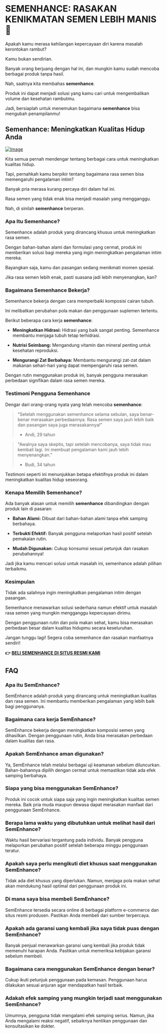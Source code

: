 # SEMENHANCE: RASAKAN KENIKMATAN SEMEN LEBIH MANIS 🍭

Apakah kamu merasa kehilangan kepercayaan diri karena masalah kerontokan rambut?

Kamu bukan sendirian.

Banyak orang berjuang dengan hal ini, dan mungkin kamu sudah mencoba berbagai produk tanpa hasil.

Nah, saatnya kita membahas **semenhance**.

Produk ini dapat menjadi solusi yang kamu cari untuk mengembalikan volume dan kesehatan rambutmu.

Jadi, bersiaplah untuk menemukan bagaimana **semenhance** bisa mengubah penampilanmu!

## Semenhance: Meningkatkan Kualitas Hidup Anda

[![Image](https://www2.sellhealth.com/137/300x250-semenhance-2.png)](https://gchaffi.com/2BY0BUm0)

Kita semua pernah mendengar tentang berbagai cara untuk meningkatkan kualitas hidup. 

Tapi, pernahkah kamu berpikir tentang bagaimana rasa semen bisa memengaruhi pengalaman intim? 

Banyak pria merasa kurang percaya diri dalam hal ini. 

Rasa semen yang tidak enak bisa menjadi masalah yang mengganggu.

Nah, di sinilah **semenhance** berperan.

### Apa Itu Semenhance?

Semenhance adalah produk yang dirancang khusus untuk meningkatkan rasa semen. 

Dengan bahan-bahan alami dan formulasi yang cermat, produk ini memberikan solusi bagi mereka yang ingin meningkatkan pengalaman intim mereka.

Bayangkan saja, kamu dan pasangan sedang menikmati momen spesial. 

Jika rasa semen lebih enak, pasti suasana jadi lebih menyenangkan, kan?

### Bagaimana Semenhance Bekerja?

Semenhance bekerja dengan cara memperbaiki komposisi cairan tubuh. 

Ini melibatkan perubahan pola makan dan penggunaan suplemen tertentu.

Berikut beberapa cara kerja **semenhance**:

- **Meningkatkan Hidrasi:** Hidrasi yang baik sangat penting. Semenhance membantu menjaga tubuh tetap terhidrasi.
  
- **Nutrisi Seimbang:** Mengandung vitamin dan mineral penting untuk kesehatan reproduksi.
  
- **Mengurangi Zat Berbahaya:** Membantu mengurangi zat-zat dalam makanan sehari-hari yang dapat mempengaruhi rasa semen.

Dengan rutin menggunakan produk ini, banyak pengguna merasakan perbedaan signifikan dalam rasa semen mereka.

### Testimoni Pengguna Semenhance

Dengar dari orang-orang nyata yang telah mencoba **semenhance**:

> "Setelah menggunakan semenhance selama sebulan, saya benar-benar merasakan perbedaannya. Rasa semen saya jauh lebih baik dan pasangan saya juga merasakannya!" 
> - Andi, 29 tahun

> "Awalnya saya skeptis, tapi setelah mencobanya, saya tidak mau kembali lagi. Ini membuat pengalaman kami jauh lebih menyenangkan." 
> - Budi, 34 tahun

Testimoni seperti ini menunjukkan betapa efektifnya produk ini dalam meningkatkan kualitas hidup seseorang.

### Kenapa Memilih Semenhance?

Ada banyak alasan untuk memilih **semenhance** dibandingkan dengan produk lain di pasaran:

- **Bahan Alami:** Dibuat dari bahan-bahan alami tanpa efek samping berbahaya.
  
- **Terbukti Efektif:** Banyak pengguna melaporkan hasil positif setelah pemakaian rutin.
  
- **Mudah Digunakan:** Cukup konsumsi sesuai petunjuk dan rasakan perubahannya!

Jadi jika kamu mencari solusi untuk masalah ini, semenhance adalah pilihan terbaikmu.

### Kesimpulan

Tidak ada salahnya ingin meningkatkan pengalaman intim dengan pasangan. 

Semenhance menawarkan solusi sederhana namun efektif untuk masalah rasa semen yang mungkin mengganggu kepercayaan dirimu.

Dengan penggunaan rutin dan pola makan sehat, kamu bisa merasakan perbedaan besar dalam kualitas hidupmu secara keseluruhan.

Jangan tunggu lagi! Segera coba semenhance dan rasakan manfaatnya sendiri!



**👉 [BELI SEMENHANCE DI SITUS RESMI KAMI](https://gchaffi.com/2BY0BUm0)**

## FAQ

### Apa itu SemEnhance?
SemEnhance adalah produk yang dirancang untuk meningkatkan kualitas dan rasa semen. Ini membantu memberikan pengalaman yang lebih baik bagi penggunanya.

### Bagaimana cara kerja SemEnhance?
SemEnhance bekerja dengan meningkatkan komposisi semen yang dihasilkan. Dengan penggunaan rutin, Anda bisa merasakan perbedaan dalam kualitas dan rasa.

### Apakah SemEnhance aman digunakan?
Ya, SemEnhance telah melalui berbagai uji keamanan sebelum diluncurkan. Bahan-bahannya dipilih dengan cermat untuk memastikan tidak ada efek samping berbahaya.

### Siapa yang bisa menggunakan SemEnhance?
Produk ini cocok untuk siapa saja yang ingin meningkatkan kualitas semen mereka. Baik pria muda maupun dewasa dapat merasakan manfaat dari penggunaan SemEnhance.

### Berapa lama waktu yang dibutuhkan untuk melihat hasil dari SemEnhance?
Waktu hasil bervariasi tergantung pada individu. Banyak pengguna melaporkan perubahan positif setelah beberapa minggu penggunaan teratur.

### Apakah saya perlu mengikuti diet khusus saat menggunakan SemEnhance?
Tidak ada diet khusus yang diperlukan. Namun, menjaga pola makan sehat akan mendukung hasil optimal dari penggunaan produk ini.

### Di mana saya bisa membeli SemEnhance?
SemEnhance tersedia secara online di berbagai platform e-commerce dan situs resmi produsen. Pastikan Anda membeli dari sumber terpercaya.

### Apakah ada garansi uang kembali jika saya tidak puas dengan SemEnhance?
Banyak penjual menawarkan garansi uang kembali jika produk tidak memenuhi harapan Anda. Pastikan untuk memeriksa kebijakan garansi sebelum membeli.

### Bagaimana cara menggunakan SemEnhance dengan benar?
Cukup ikuti petunjuk penggunaan pada kemasan. Penggunaan harus dilakukan sesuai anjuran agar mendapatkan hasil terbaik.

### Adakah efek samping yang mungkin terjadi saat menggunakan SemEnhance?
Umumnya, pengguna tidak mengalami efek samping serius. Namun, jika Anda mengalami reaksi negatif, sebaiknya hentikan penggunaan dan konsultasikan ke dokter.